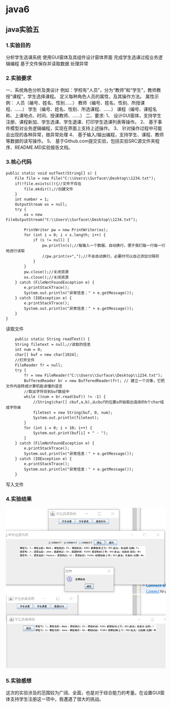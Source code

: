 # java6
## java实验五
### 1.实验目的
分析学生选课系统
使用GUI窗体及其组件设计窗体界面
完成学生选课过程业务逻辑编程
基于文件保存并读取数据
处理异常
### 2.实验要求
一、系统角色分析及类设计
例如：学校有“人员”，分为“教师”和“学生”，教师教授“课程”，学生选择课程。
定义每种角色人员的属性，及其操作方法。
属性示例：	人员（编号、姓名、性别……）
教师（编号、姓名、性别、所授课程、……）
			学生（编号、姓名、性别、所选课程、……）
			课程（编号、课程名称、上课地点、时间、授课教师、……）
二、要求:
1、	设计GUI窗体，支持学生注册、课程新加、学生选课、学生退课、打印学生选课列表等操作。
2、	基于事件模型对业务逻辑编程，实现在界面上支持上述操作。
3、	针对操作过程中可能会出现的各种异常，做异常处理
4、	基于输入/输出编程，支持学生、课程、教师等数据的读写操作。
5、	基于Github.com提交实验，包括实验SRC源文件夹程序、README.MD实验报告文档。
### 3.核心代码
    public static void outText(String[] s) {
        File file = new File("C:\\Users\\Surface\\Desktop\\1234.txt");
        if(!file.exists()){//文件不存在
            file.mkdir();//创建文件
        }
        int number = 1;
        OutputStream os = null;
        try {
            os = new FileOutputStream("C:\\Users\\Surface\\Desktop\\1234.txt");

            PrintWriter pw = new PrintWriter(os);
            for (int i = 0; i < s.length; i++) {
                if (s != null) {
                    pw.println(s);//每输入一个数据，自动换行，便于我们每一行每一行地进行读取
                    //pw.print(s+",");//不会自动换行，必要时可以自己添加分隔符
                }
            }
            pw.close();//关闭资源
            os.close();//关闭资源
        } catch (FileNotFoundException e) {
            e.printStackTrace();
            System.out.println("异常信息：" + e.getMessage());
        } catch (IOException e) {
            e.printStackTrace();
            System.out.println("异常信息：" + e.getMessage());
        }
    }
读取文件

        public static String readText() {
        String filetext = null;//读取的信息
        int num = 0;
        char[] buf = new char[1024];
        //打开文件
        FileReader fr = null;
        try {
            fr = new FileReader("C:\\Users\\Surface\\Desktop\\1234.txt");
            BufferedReader br = new BufferedReader(fr); // 建立一个对象，它把文件内容转成计算机能读懂的语言
            //取出字符存到buf数组中
            while ((num = br.read(buf)) != -1) {
                //String(char[] cbuf,a,b),从cbuf的位置a开始取出连续的b个char组成字符串
                filetext = new String(buf, 0, num);
                System.out.println(filetext);
            }
            for (int i = 0; i < 10; i++) {
                System.out.print(buf[i] + " - ");
            }
        } catch (FileNotFoundException e) {
            e.printStackTrace();
            System.out.println("异常信息：" + e.getMessage());
        } catch (IOException e) {
            e.printStackTrace();
            System.out.println("异常信息：" + e.getMessage());
        }
写入文件
### 4.实验结果
![images](https://github.com/Linjieken/java6/blob/master/%E5%BE%AE%E4%BF%A1%E6%88%AA%E5%9B%BE_20191209001207.png)
![images](https://github.com/Linjieken/java6/blob/master/%E5%BE%AE%E4%BF%A1%E5%9B%BE%E7%89%87_20191209001332.png)
### 5.实验感想
这次的实验涉及的范围较为广阔、全面，也是对于综合能力的考量。在设置GUI窗体支持学生注册这一项中，我遭遇了很大的挑战。

